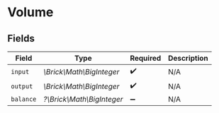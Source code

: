 # Volume


## Fields

| Field                     | Type                      | Required                  | Description               |
| ------------------------- | ------------------------- | ------------------------- | ------------------------- |
| `input`                   | *\Brick\Math\BigInteger*  | :heavy_check_mark:        | N/A                       |
| `output`                  | *\Brick\Math\BigInteger*  | :heavy_check_mark:        | N/A                       |
| `balance`                 | *?\Brick\Math\BigInteger* | :heavy_minus_sign:        | N/A                       |
